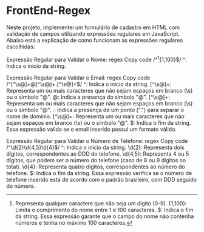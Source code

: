 # FrontEnd-Regex
Neste projeto, implementei um formulário de cadastro em HTML com validação de campos utilizando expressões regulares em JavaScript. Abaixo está a explicação de como funcionam as expressões regulares escolhidas:

Expressão Regular para Validar o Nome:
regex
Copy code
/^[^\d]{1,100}$/
^: Indica o início da string.
[^\d]: Representa qualquer caractere que não seja um dígito (0-9).
{1,100}: Limita o comprimento do nome entre 1 e 100 caracteres.
$: Indica o fim da string.
Essa expressão garante que o campo do nome não contenha números e tenha no máximo 100 caracteres.

Expressão Regular para Validar o Email:
regex
Copy code
/^[^\s@]+@[^\s@]+\.[^\s@]+$/
^: Indica o início da string.
[^\s@]+: Representa um ou mais caracteres que não sejam espaços em branco (\s) ou o símbolo "@".
@: Indica a presença do símbolo "@".
[^\s@]+: Representa um ou mais caracteres que não sejam espaços em branco (\s) ou o símbolo "@".
\.: Indica a presença de um ponto (".") para separar o nome de domínio.
[^\s@]+: Representa um ou mais caracteres que não sejam espaços em branco (\s) ou o símbolo "@".
$: Indica o fim da string.
Essa expressão valida se o email inserido possui um formato válido.

Expressão Regular para Validar o Número de Telefone:
regex
Copy code
/^\d{2}\d{4,5}\d{4}$/
^: Indica o início da string.
\d{2}: Representa dois dígitos, correspondentes ao DDD do telefone.
\d{4,5}: Representa 4 ou 5 dígitos, que podem ser o número do telefone (caso de 8 ou 9 dígitos no total).
\d{4}: Representa quatro dígitos, correspondentes ao número do telefone.
$: Indica o fim da string.
Essa expressão verifica se o número de telefone inserido está de acordo com o padrão brasileiro, com DDD seguido do número.
